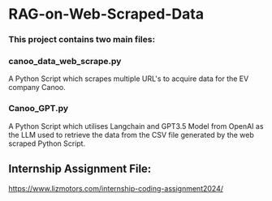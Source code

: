 # RAG-on-Web-Scraped-Data
### This project contains two main files:

### canoo_data_web_scrape.py
A Python Script which scrapes multiple URL's to acquire data for the EV company Canoo.

### Canoo_GPT.py
A Python Script which utilises Langchain and GPT3.5 Model from OpenAI as the LLM used to retrieve the data from the CSV file generated by the web scraped Python Script.

## Internship Assignment File:
https://www.lizmotors.com/internship-coding-assignment2024/
